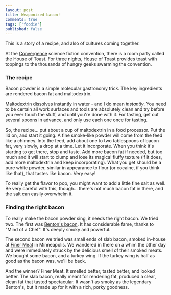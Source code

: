 ```yaml
---
layout: post
title: Weaponized bacon!
comments: true
tags: ['foodie']
published: false
---
```


This is a story of a recipe, and also of cultures coming together. 

At the [Convergence](http://convergence-con.org) science fiction convention, there is a room party called the House of Toast. For three nights, House of Toast provides toast with toppings to the thousands of hungry geeks swarming the convention. 

### The recipe

Bacon powder is a simple molecular gastronomy trick. The key ingredients are rendered bacon fat and maltodextrin. 

Maltodextrin dissolves instantly in water - and I do mean *instantly*. You need to be certain all work surfaces and tools are absolutely clean and try before you ever touch the stuff, and until you're done with it. For tasting, get out several spoons in advance, and only use each one once for tasting. 

So, the recipe... put about a cup of maltodextrin in a food processor. Put the lid on, and start it going. A fine smoke-like powder will come from the feed like a chimney. Into the feed, add about one to two tablespoons of bacon fat, very slowly, a drop at a time. Let it incorporate. When you think it's starting to get there, stop and taste. Add more bacon fat if needed, but too much and it will start to clump and lose its magical fluffy texture (if it does, add more maltodextrin and keep incorporating). What you get should be a pure white powder, similar in appearance to flour (or cocaine, if you think like that), that tastes like bacon. Very easy!

To really get the flavor to pop, you might want to add a little fine salt as well. Be very careful with this, though... there's not much bacon fat in there, and the salt can easily overwhelm it. 

### Finding the right bacon

To really make the bacon powder sing, it needs the right bacon. We tried two. The first was [Benton's bacon](http://shop.bentonscountryham.com/). It has considerable fame, thanks to "Mind of a Chef". It's deeply smoky and powerful. 

The second bacon we tried was small ends of slab bacon, smoked in-house at [Finer Meat](http://www.finermeatco.com/) in Minneapolis. We wandered in there on a whim the other day and were immediately struck by the delicious smell of their smoked meats. We bought some bacon, and a turkey wing. If the turkey wing is half as good as the bacon was, we'll be back.

And the winner? Finer Meat. It smelled better, tasted better, and looked better. The slab bacon, really meant for rendering fat, produced a clear, clean fat that tasted spectacular. It wasn't as smoky as the legendary Benton's, but it made up for it with a rich, porky goodness. 


